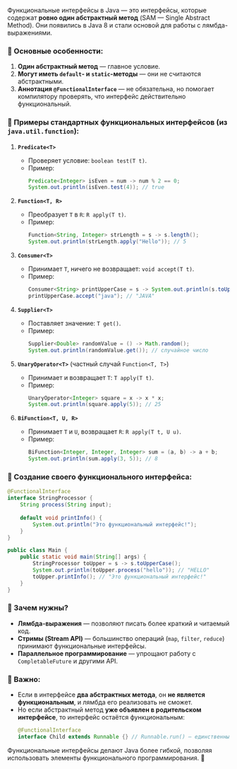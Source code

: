 Функциональные интерфейсы в Java — это интерфейсы, которые содержат **ровно один абстрактный метод** (SAM — Single Abstract Method). Они появились в Java 8 и стали основой для работы с лямбда-выражениями.  

### 🔹 Основные особенности:
1. **Один абстрактный метод** — главное условие.
2. **Могут иметь `default`- и `static`-методы** — они не считаются абстрактными.
3. **Аннотация `@FunctionalInterface`** — не обязательна, но помогает компилятору проверять, что интерфейс действительно функциональный.

### 🔹 Примеры стандартных функциональных интерфейсов (из `java.util.function`):
1. **`Predicate<T>`**  
   - Проверяет условие: `boolean test(T t)`.  
   - Пример:  
     ```java
     Predicate<Integer> isEven = num -> num % 2 == 0;
     System.out.println(isEven.test(4)); // true
     ```

2. **`Function<T, R>`**  
   - Преобразует `T` в `R`: `R apply(T t)`.  
   - Пример:  
     ```java
     Function<String, Integer> strLength = s -> s.length();
     System.out.println(strLength.apply("Hello")); // 5
     ```

3. **`Consumer<T>`**  
   - Принимает `T`, ничего не возвращает: `void accept(T t)`.  
   - Пример:  
     ```java
     Consumer<String> printUpperCase = s -> System.out.println(s.toUpperCase());
     printUpperCase.accept("java"); // "JAVA"
     ```

4. **`Supplier<T>`**  
   - Поставляет значение: `T get()`.  
   - Пример:  
     ```java
     Supplier<Double> randomValue = () -> Math.random();
     System.out.println(randomValue.get()); // случайное число
     ```

5. **`UnaryOperator<T>`** (частный случай `Function<T, T>`)  
   - Принимает и возвращает `T`: `T apply(T t)`.  
   - Пример:  
     ```java
     UnaryOperator<Integer> square = x -> x * x;
     System.out.println(square.apply(5)); // 25
     ```

6. **`BiFunction<T, U, R>`**  
   - Принимает `T` и `U`, возвращает `R`: `R apply(T t, U u)`.  
   - Пример:  
     ```java
     BiFunction<Integer, Integer, Integer> sum = (a, b) -> a + b;
     System.out.println(sum.apply(3, 5)); // 8
     ```

### 🔹 Создание своего функционального интерфейса:
```java
@FunctionalInterface
interface StringProcessor {
    String process(String input);
    
    default void printInfo() {
        System.out.println("Это функциональный интерфейс!");
    }
}

public class Main {
    public static void main(String[] args) {
        StringProcessor toUpper = s -> s.toUpperCase();
        System.out.println(toUpper.process("hello")); // "HELLO"
        toUpper.printInfo(); // "Это функциональный интерфейс!"
    }
}
```

### 🔹 Зачем нужны?
- **Лямбда-выражения** — позволяют писать более краткий и читаемый код.  
- **Стримы (Stream API)** — большинство операций (`map`, `filter`, `reduce`) принимают функциональные интерфейсы.  
- **Параллельное программирование** — упрощают работу с `CompletableFuture` и другими API.  

### 🔹 Важно:
- Если в интерфейсе **два абстрактных метода**, он **не является функциональным**, и лямбда его реализовать не сможет.  
- Но если абстрактный метод **уже объявлен в родительском интерфейсе**, то интерфейс остаётся функциональным:  
  ```java
  @FunctionalInterface
  interface Child extends Runnable {} // Runnable.run() — единственный абстрактный метод
  ```

Функциональные интерфейсы делают Java более гибкой, позволяя использовать элементы функционального программирования. 🚀